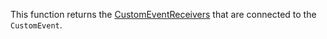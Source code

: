 This function returns the [CustomEventReceivers](https://developer.roblox.com/api-reference/class/CustomEventReceiver) that are connected to the `CustomEvent`.